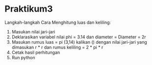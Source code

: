 # Praktikum3
Langkah-langkah Cara Menghitung luas dan keliling:

1. Masukan nilai jari-jari
2. Deklarasikan variabel nilai phi = 3.14 dan diameter = Diameter = 2r
3. Masukan rumus luas = pi (3,14) kalikan () dengan nilai jari-jari yang dimasukan r * r dan rumus keliling = 2 * pi * r
4. Cetak hasil perhitungan
5. Run python
